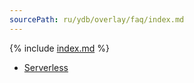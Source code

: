 ```yaml
---
sourcePath: ru/ydb/overlay/faq/index.md
---
```


{% include [index.md](_includes/index.md) %}

* [Serverless](serverless.md)
